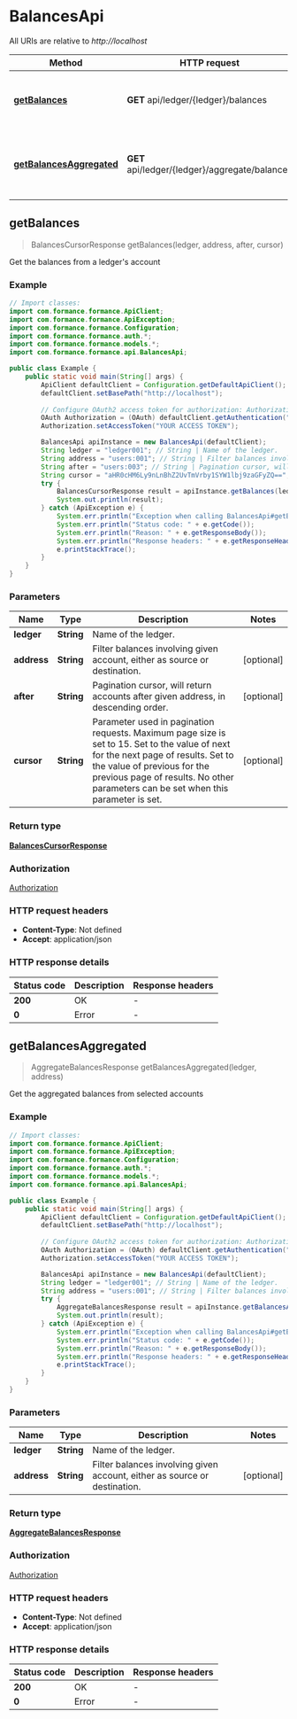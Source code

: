 # BalancesApi

All URIs are relative to *http://localhost*

| Method | HTTP request | Description |
|------------- | ------------- | -------------|
| [**getBalances**](BalancesApi.md#getBalances) | **GET** api/ledger/{ledger}/balances | Get the balances from a ledger&#39;s account |
| [**getBalancesAggregated**](BalancesApi.md#getBalancesAggregated) | **GET** api/ledger/{ledger}/aggregate/balances | Get the aggregated balances from selected accounts |



## getBalances

> BalancesCursorResponse getBalances(ledger, address, after, cursor)

Get the balances from a ledger&#39;s account

### Example

```java
// Import classes:
import com.formance.formance.ApiClient;
import com.formance.formance.ApiException;
import com.formance.formance.Configuration;
import com.formance.formance.auth.*;
import com.formance.formance.models.*;
import com.formance.formance.api.BalancesApi;

public class Example {
    public static void main(String[] args) {
        ApiClient defaultClient = Configuration.getDefaultApiClient();
        defaultClient.setBasePath("http://localhost");
        
        // Configure OAuth2 access token for authorization: Authorization
        OAuth Authorization = (OAuth) defaultClient.getAuthentication("Authorization");
        Authorization.setAccessToken("YOUR ACCESS TOKEN");

        BalancesApi apiInstance = new BalancesApi(defaultClient);
        String ledger = "ledger001"; // String | Name of the ledger.
        String address = "users:001"; // String | Filter balances involving given account, either as source or destination.
        String after = "users:003"; // String | Pagination cursor, will return accounts after given address, in descending order.
        String cursor = "aHR0cHM6Ly9nLnBhZ2UvTmVrby1SYW1lbj9zaGFyZQ=="; // String | Parameter used in pagination requests. Maximum page size is set to 15. Set to the value of next for the next page of results. Set to the value of previous for the previous page of results. No other parameters can be set when this parameter is set. 
        try {
            BalancesCursorResponse result = apiInstance.getBalances(ledger, address, after, cursor);
            System.out.println(result);
        } catch (ApiException e) {
            System.err.println("Exception when calling BalancesApi#getBalances");
            System.err.println("Status code: " + e.getCode());
            System.err.println("Reason: " + e.getResponseBody());
            System.err.println("Response headers: " + e.getResponseHeaders());
            e.printStackTrace();
        }
    }
}
```

### Parameters


| Name | Type | Description  | Notes |
|------------- | ------------- | ------------- | -------------|
| **ledger** | **String**| Name of the ledger. | |
| **address** | **String**| Filter balances involving given account, either as source or destination. | [optional] |
| **after** | **String**| Pagination cursor, will return accounts after given address, in descending order. | [optional] |
| **cursor** | **String**| Parameter used in pagination requests. Maximum page size is set to 15. Set to the value of next for the next page of results. Set to the value of previous for the previous page of results. No other parameters can be set when this parameter is set.  | [optional] |

### Return type

[**BalancesCursorResponse**](BalancesCursorResponse.md)

### Authorization

[Authorization](../README.md#Authorization)

### HTTP request headers

- **Content-Type**: Not defined
- **Accept**: application/json


### HTTP response details
| Status code | Description | Response headers |
|-------------|-------------|------------------|
| **200** | OK |  -  |
| **0** | Error |  -  |


## getBalancesAggregated

> AggregateBalancesResponse getBalancesAggregated(ledger, address)

Get the aggregated balances from selected accounts

### Example

```java
// Import classes:
import com.formance.formance.ApiClient;
import com.formance.formance.ApiException;
import com.formance.formance.Configuration;
import com.formance.formance.auth.*;
import com.formance.formance.models.*;
import com.formance.formance.api.BalancesApi;

public class Example {
    public static void main(String[] args) {
        ApiClient defaultClient = Configuration.getDefaultApiClient();
        defaultClient.setBasePath("http://localhost");
        
        // Configure OAuth2 access token for authorization: Authorization
        OAuth Authorization = (OAuth) defaultClient.getAuthentication("Authorization");
        Authorization.setAccessToken("YOUR ACCESS TOKEN");

        BalancesApi apiInstance = new BalancesApi(defaultClient);
        String ledger = "ledger001"; // String | Name of the ledger.
        String address = "users:001"; // String | Filter balances involving given account, either as source or destination.
        try {
            AggregateBalancesResponse result = apiInstance.getBalancesAggregated(ledger, address);
            System.out.println(result);
        } catch (ApiException e) {
            System.err.println("Exception when calling BalancesApi#getBalancesAggregated");
            System.err.println("Status code: " + e.getCode());
            System.err.println("Reason: " + e.getResponseBody());
            System.err.println("Response headers: " + e.getResponseHeaders());
            e.printStackTrace();
        }
    }
}
```

### Parameters


| Name | Type | Description  | Notes |
|------------- | ------------- | ------------- | -------------|
| **ledger** | **String**| Name of the ledger. | |
| **address** | **String**| Filter balances involving given account, either as source or destination. | [optional] |

### Return type

[**AggregateBalancesResponse**](AggregateBalancesResponse.md)

### Authorization

[Authorization](../README.md#Authorization)

### HTTP request headers

- **Content-Type**: Not defined
- **Accept**: application/json


### HTTP response details
| Status code | Description | Response headers |
|-------------|-------------|------------------|
| **200** | OK |  -  |
| **0** | Error |  -  |


